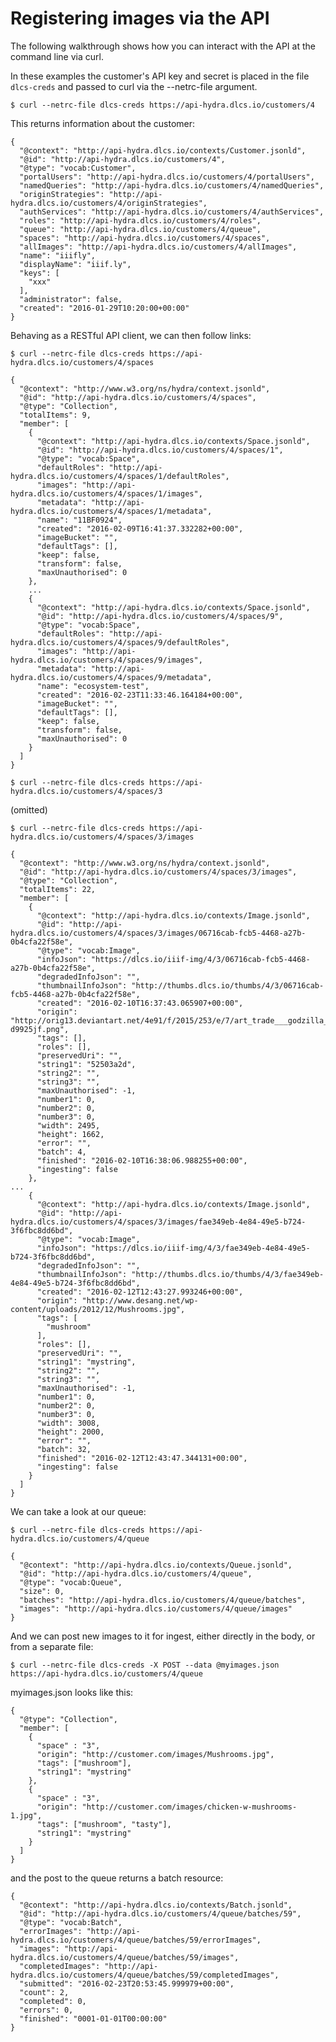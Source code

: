 # Registering images via the API

The following walkthrough shows how you can interact with the API at the command line via curl.

In these examples the customer's API key and secret is placed in the file ```dlcs-creds``` and passed to curl via the --netrc-file argument.

```$ curl --netrc-file dlcs-creds https://api-hydra.dlcs.io/customers/4```

This returns information about the customer:

```
{
  "@context": "http://api-hydra.dlcs.io/contexts/Customer.jsonld",
  "@id": "http://api-hydra.dlcs.io/customers/4",
  "@type": "vocab:Customer",
  "portalUsers": "http://api-hydra.dlcs.io/customers/4/portalUsers",
  "namedQueries": "http://api-hydra.dlcs.io/customers/4/namedQueries",
  "originStrategies": "http://api-hydra.dlcs.io/customers/4/originStrategies",
  "authServices": "http://api-hydra.dlcs.io/customers/4/authServices",
  "roles": "http://api-hydra.dlcs.io/customers/4/roles",
  "queue": "http://api-hydra.dlcs.io/customers/4/queue",
  "spaces": "http://api-hydra.dlcs.io/customers/4/spaces",
  "allImages": "http://api-hydra.dlcs.io/customers/4/allImages",
  "name": "iiifly",
  "displayName": "iiif.ly",
  "keys": [
    "xxx"
  ],
  "administrator": false,
  "created": "2016-01-29T10:20:00+00:00"
}
```

Behaving as a RESTful API client, we can then follow links:

```$ curl --netrc-file dlcs-creds https://api-hydra.dlcs.io/customers/4/spaces```

```
{
  "@context": "http://www.w3.org/ns/hydra/context.jsonld",
  "@id": "http://api-hydra.dlcs.io/customers/4/spaces",
  "@type": "Collection",
  "totalItems": 9,
  "member": [
    {
      "@context": "http://api-hydra.dlcs.io/contexts/Space.jsonld",
      "@id": "http://api-hydra.dlcs.io/customers/4/spaces/1",
      "@type": "vocab:Space",
      "defaultRoles": "http://api-hydra.dlcs.io/customers/4/spaces/1/defaultRoles",
      "images": "http://api-hydra.dlcs.io/customers/4/spaces/1/images",
      "metadata": "http://api-hydra.dlcs.io/customers/4/spaces/1/metadata",
      "name": "11BF0924",
      "created": "2016-02-09T16:41:37.332282+00:00",
      "imageBucket": "",
      "defaultTags": [],
      "keep": false,
      "transform": false,
      "maxUnauthorised": 0
    },
    ...
    {
      "@context": "http://api-hydra.dlcs.io/contexts/Space.jsonld",
      "@id": "http://api-hydra.dlcs.io/customers/4/spaces/9",
      "@type": "vocab:Space",
      "defaultRoles": "http://api-hydra.dlcs.io/customers/4/spaces/9/defaultRoles",
      "images": "http://api-hydra.dlcs.io/customers/4/spaces/9/images",
      "metadata": "http://api-hydra.dlcs.io/customers/4/spaces/9/metadata",
      "name": "ecosystem-test",
      "created": "2016-02-23T11:33:46.164184+00:00",
      "imageBucket": "",
      "defaultTags": [],
      "keep": false,
      "transform": false,
      "maxUnauthorised": 0
    }
  ]
}
```

```$ curl --netrc-file dlcs-creds https://api-hydra.dlcs.io/customers/4/spaces/3```

(omitted)

```$ curl --netrc-file dlcs-creds https://api-hydra.dlcs.io/customers/4/spaces/3/images```

```
{
  "@context": "http://www.w3.org/ns/hydra/context.jsonld",
  "@id": "http://api-hydra.dlcs.io/customers/4/spaces/3/images",
  "@type": "Collection",
  "totalItems": 22,
  "member": [
    {
      "@context": "http://api-hydra.dlcs.io/contexts/Image.jsonld",
      "@id": "http://api-hydra.dlcs.io/customers/4/spaces/3/images/06716cab-fcb5-4468-a27b-0b4cfa22f58e",
      "@type": "vocab:Image",
      "infoJson": "https://dlcs.io/iiif-img/4/3/06716cab-fcb5-4468-a27b-0b4cfa22f58e",
      "degradedInfoJson": "",
      "thumbnailInfoJson": "http://thumbs.dlcs.io/thumbs/4/3/06716cab-fcb5-4468-a27b-0b4cfa22f58e",
      "created": "2016-02-10T16:37:43.065907+00:00",
      "origin": "http://orig13.deviantart.net/4e91/f/2015/253/e/7/art_trade___godzilla_and_baby_godzilla_by_kingasylus91-d9925jf.png",
      "tags": [],
      "roles": [],
      "preservedUri": "",
      "string1": "52503a2d",
      "string2": "",
      "string3": "",
      "maxUnauthorised": -1,
      "number1": 0,
      "number2": 0,
      "number3": 0,
      "width": 2495,
      "height": 1662,
      "error": "",
      "batch": 4,
      "finished": "2016-02-10T16:38:06.988255+00:00",
      "ingesting": false
    },
...
    {
      "@context": "http://api-hydra.dlcs.io/contexts/Image.jsonld",
      "@id": "http://api-hydra.dlcs.io/customers/4/spaces/3/images/fae349eb-4e84-49e5-b724-3f6fbc8dd6bd",
      "@type": "vocab:Image",
      "infoJson": "https://dlcs.io/iiif-img/4/3/fae349eb-4e84-49e5-b724-3f6fbc8dd6bd",
      "degradedInfoJson": "",
      "thumbnailInfoJson": "http://thumbs.dlcs.io/thumbs/4/3/fae349eb-4e84-49e5-b724-3f6fbc8dd6bd",
      "created": "2016-02-12T12:43:27.993246+00:00",
      "origin": "http://www.desang.net/wp-content/uploads/2012/12/Mushrooms.jpg",
      "tags": [
        "mushroom"
      ],
      "roles": [],
      "preservedUri": "",
      "string1": "mystring",
      "string2": "",
      "string3": "",
      "maxUnauthorised": -1,
      "number1": 0,
      "number2": 0,
      "number3": 0,
      "width": 3008,
      "height": 2000,
      "error": "",
      "batch": 32,
      "finished": "2016-02-12T12:43:47.344131+00:00",
      "ingesting": false
    }
  ]
}
```

We can take a look at our queue:

```$ curl --netrc-file dlcs-creds https://api-hydra.dlcs.io/customers/4/queue```

```
{
  "@context": "http://api-hydra.dlcs.io/contexts/Queue.jsonld",
  "@id": "http://api-hydra.dlcs.io/customers/4/queue",
  "@type": "vocab:Queue",
  "size": 0,
  "batches": "http://api-hydra.dlcs.io/customers/4/queue/batches",
  "images": "http://api-hydra.dlcs.io/customers/4/queue/images"
}
```

And we can post new images to it for ingest, either directly in the body, or from a separate file:

```$ curl --netrc-file dlcs-creds -X POST --data @myimages.json https://api-hydra.dlcs.io/customers/4/queue```

myimages.json looks like this:

```
{
  "@type": "Collection",
  "member": [
    {
      "space" : "3",
      "origin": "http://customer.com/images/Mushrooms.jpg",
      "tags": ["mushroom"],
      "string1": "mystring"
    },
    {
      "space" : "3",
      "origin": "http://customer.com/images/chicken-w-mushrooms-1.jpg",
      "tags": ["mushroom", "tasty"],
      "string1": "mystring"
    }
  ]
}
```

and the post to the queue returns a batch resource:

```
{
  "@context": "http://api-hydra.dlcs.io/contexts/Batch.jsonld",
  "@id": "http://api-hydra.dlcs.io/customers/4/queue/batches/59",
  "@type": "vocab:Batch",
  "errorImages": "http://api-hydra.dlcs.io/customers/4/queue/batches/59/errorImages",
  "images": "http://api-hydra.dlcs.io/customers/4/queue/batches/59/images",
  "completedImages": "http://api-hydra.dlcs.io/customers/4/queue/batches/59/completedImages",
  "submitted": "2016-02-23T20:53:45.999979+00:00",
  "count": 2,
  "completed": 0,
  "errors": 0,
  "finished": "0001-01-01T00:00:00"
}
```





